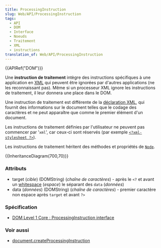 ```yaml
---
title: ProcessingInstruction
slug: Web/API/ProcessingInstruction
tags:
  - API
  - DOM
  - Interface
  - Noeuds
  - Traitement
  - XML
  - instructions
translation_of: Web/API/ProcessingInstruction
---
```

{{APIRef("DOM")}}

Une **instruction de traitement** intègre des instructions spécifiques à une application en [XML](/en-US/docs/Glossary/XML) qui peuvent être ignorées par d'autres applications (ne les reconnaissant pas). Même si un processeur XML ignore les instructions de traitement, il leur donnera une place dans le DOM.

Une instruction de traitement est différente de la [déclaration XML](/en/XML/XML_Declaration), qui fournit des informations sur le document telles que le codage des caractères et ne peut apparaître que comme le premier élément d'un document.

Les instructions de traitement définies par l'utilisateur ne peuvent pas commencer par '`xml`', car ceux-ci sont réservés (par exemple [`<?xml-stylesheet ?>`](/en/XML/xml-stylesheet)).

Les instructions de traitement héritent des méthodes et propriétés de [`Node`](/fr/docs/Web/API/Node).

{{InheritanceDiagram(700,70)}}

### Attributs

- target (_cible_) (DOMString) (_chaîne de caractères_) - après le `<?` et avant un [whitespace](/fr/docs/Gestion_des_espaces_dans_le_DOM) (_espace_) le séparant des `data` (_données_)
- data (_données_) (DOMString) (_chaîne de caractères_) - premier caractère non espace après `target` et avant `?>`

### Spécification

- [DOM Level 1 Core : ProcessingInstruction interface](http://www.w3.org/TR/REC-DOM-Level-1/level-one-core.html#ID-1004215813)

### Voir aussi

- [document.createProcessingInstruction](/fr/docs/Web/API/Document/createProcessingInstruction)
